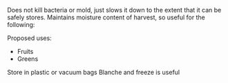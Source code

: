 Does not kill bacteria or mold, just slows it down to the extent that it can be safely stores. Maintains moisture content of harvest, so useful for the following:

Proposed uses:
- Fruits
- Greens

Store in plastic or vacuum bags
Blanche and freeze is useful




